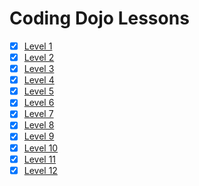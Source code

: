 # Coding Dojo Lessons

- [x] [Level 1](level-1.md)
- [x] [Level 2](level-2.md)
- [x] [Level 3](level-3.md)
- [x] [Level 4](level-4.md)
- [x] [Level 5](level-5.md)
- [x] [Level 6](level-6.md)
- [x] [Level 7](level-7.md)
- [x] [Level 8](level-8.md)
- [x] [Level 9](level-9.md)
- [x] [Level 10](level-10.md)
- [x] [Level 11](level-11.md)
- [x] [Level 12](level-12.md)
